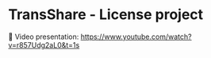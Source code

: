 # TransShare - License project

🚀 Video presentation: https://www.youtube.com/watch?v=r857Udg2aL0&t=1s
